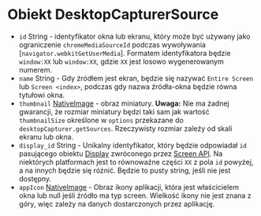 # Obiekt DesktopCapturerSource

* `id` String - identyfikator okna lub ekranu, który może być używany jako ograniczenie `chromeMediaSourceId` podczas wywoływania [`navigator.webkitGetUserMedia`]. Formatem identyfikatora będzie `window:XX` lub `window:XX`, gdzie `XX` jest losowo wygenerowanym numerem.
* `name` String - Gdy źródłem jest ekran, będzie się nazywać `Entire Screen` lub `Screen <index>`, podczas gdy nazwa źródła-okna będzie równa tytułowi okna.
* `thumbnail` [NativeImage](../native-image.md) - obraz miniatury. **Uwaga:** Nie ma żadnej gwarancji, że rozmiar miniatury będzi taki sam jak wartość` thumbnailSize` określone w `options` przekazane do `desktopCapturer.getSources`. Rzeczywisty rozmiar zależy od skali ekranu lub okna.
* `display_id` String - Unikalny identyfikator, który będzie odpowiadał `id` pasującego obiektu [Display](display.md) zwróconego przez [Screen API](../screen.md). Na niektórych platformach jest to równoważne części `XX` z pola `id` powyżej, a na innych będzie się różnić. Będzie to pusty string, jeśli nie jest dostępny.
* `appIcon` [NativeImage](../native-image.md) - Obraz ikony aplikacji, która jest właścicielem okna lub null jeśli źródło ma typ screen. Wielkość ikony nie jest znana z góry, więc zależy na danych dostarczonych przez aplikację.
